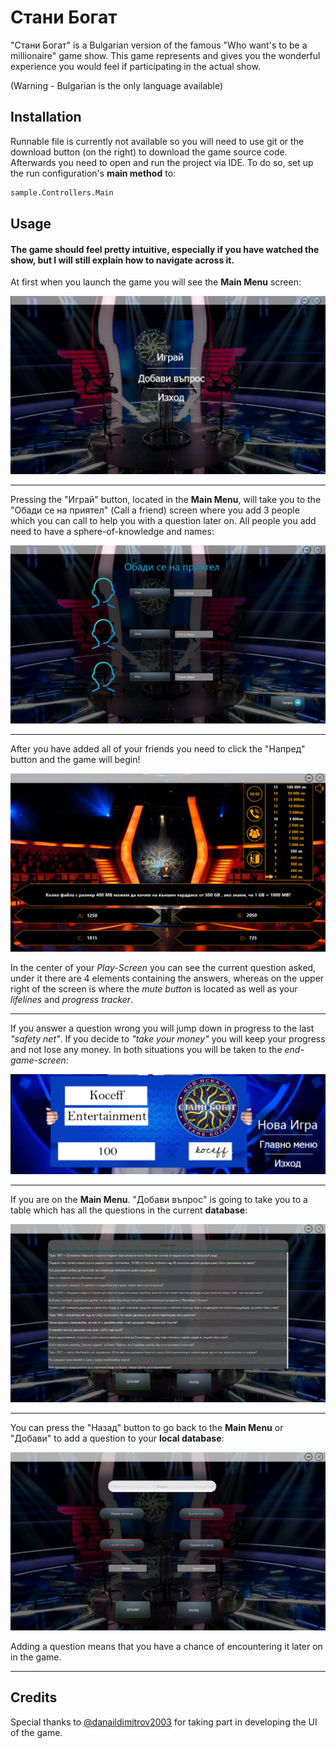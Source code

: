 # Стани Богат

"Стани Богат" is a Bulgarian version of the famous "Who want's to be a millionaire" game show. This game represents and gives you the wonderful experience you would feel if participating in the actual show. 

(Warning - Bulgarian is the only language available)

## Installation

Runnable file is currently not available so you will need to use git or the download button (on the right) to download the game source code. Afterwards you need to open and run the project via IDE. To do so, set up the run configuration's **main method** to:

```bash
sample.Controllers.Main
```

## Usage
#### The game should feel pretty intuitive, especially if you have watched the show, but I will still explain how to navigate across it.

At first when you launch the game you will see the **Main Menu** screen:

![Image of Main menu](misc/Home%20Screen.png)

----------------------------------------
Pressing the "Играй" button, located in the **Main Menu**, will take you to the "Обади се на приятел" (Call a friend) screen where you add 3 people which you can call to help you with a question later on. All people you add need to have a sphere-of-knowledge and names:

![Image of call a friend screen](misc/Call%20a%20Friend%20Lifeline%20Screen.png)

----------------------------------------
After you have added all of your friends you need to click the "Напред" button and the game will begin!

![Image of gameplay screen](misc/Question%20Screen.png)

In the center of your *Play-Screen* you can see the current question asked, under it there are 4 elements containing the answers, whereas on the upper right of the screen is where the *mute button* is located as well as your *lifelines* and *progress tracker*.

----------------------------------------

If you answer a question wrong you will jump down in progress to the last *"safety net"*. If you decide to *"take your money"* you will keep your progress and not lose any money. In both situations you will be taken to the *end-game-screen*:

![Image of end game screen](misc/Game%20Over%20Screen.png)

----------------------------------------
If you are on the **Main Menu**. "Добави въпрос" is going to take you to a table which has all the questions in the current **database**:

![Image of question table](misc/Question%20Pool%20Screen.png)

----------------------------------------
You can press the "Назад" button to go back to the **Main Menu** or "Добави" to add a question to your **local database**:

![Image of add question menu](misc/New%20Question%20Input%20Screen.png) 

Adding a question means that you have a chance of encountering it later on in the game.

----------------------------------------



## Credits
Special thanks to [@danaildimitrov2003](https://github.com/danaildimitrov2003) for taking part in developing the UI of the game.


